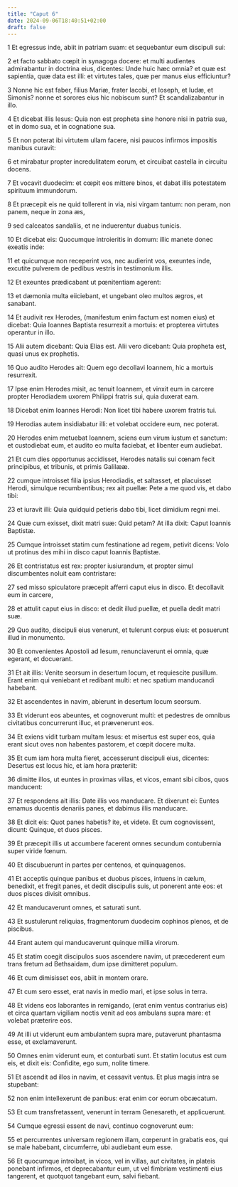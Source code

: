 ```yaml
---
title: "Caput 6"
date: 2024-09-06T18:40:51+02:00
draft: false
---
```




1 Et egressus inde, abiit in patriam suam: et sequebantur eum discipuli sui:

2 et facto sabbato cœpit in synagoga docere: et multi audientes admirabantur in doctrina eius, dicentes: Unde huic hæc omnia? et quæ est sapientia, quæ data est illi: et virtutes tales, quæ per manus eius efficiuntur?

3 Nonne hic est faber, filius Mariæ, frater Iacobi, et Ioseph, et Iudæ, et Simonis? nonne et sorores eius hic nobiscum sunt? Et scandalizabantur in illo.

4 Et dicebat illis Iesus: Quia non est propheta sine honore nisi in patria sua, et in domo sua, et in cognatione sua.

5 Et non poterat ibi virtutem ullam facere, nisi paucos infirmos impositis manibus curavit:

6 et mirabatur propter incredulitatem eorum, et circuibat castella in circuitu docens.

7 Et vocavit duodecim: et cœpit eos mittere binos, et dabat illis potestatem spirituum immundorum.

8 Et præcepit eis ne quid tollerent in via, nisi virgam tantum: non peram, non panem, neque in zona æs,

9 sed calceatos sandaliis, et ne induerentur duabus tunicis.

10 Et dicebat eis: Quocumque introieritis in domum: illic manete donec exeatis inde:

11 et quicumque non receperint vos, nec audierint vos, exeuntes inde, excutite pulverem de pedibus vestris in testimonium illis.

12 Et exeuntes prædicabant ut pœnitentiam agerent:

13 et dæmonia multa eiiciebant, et ungebant oleo multos ægros, et sanabant.

14 Et audivit rex Herodes, (manifestum enim factum est nomen eius) et dicebat: Quia Ioannes Baptista resurrexit a mortuis: et propterea virtutes operantur in illo.

15 Alii autem dicebant: Quia Elias est. Alii vero dicebant: Quia propheta est, quasi unus ex prophetis.

16 Quo audito Herodes ait: Quem ego decollavi Ioannem, hic a mortuis resurrexit.

17 Ipse enim Herodes misit, ac tenuit Ioannem, et vinxit eum in carcere propter Herodiadem uxorem Philippi fratris sui, quia duxerat eam.

18 Dicebat enim Ioannes Herodi: Non licet tibi habere uxorem fratris tui.

19 Herodias autem insidiabatur illi: et volebat occidere eum, nec poterat.

20 Herodes enim metuebat Ioannem, sciens eum virum iustum et sanctum: et custodiebat eum, et audito eo multa faciebat, et libenter eum audiebat.

21 Et cum dies opportunus accidisset, Herodes natalis sui cœnam fecit principibus, et tribunis, et primis Galilææ.

22 cumque introisset filia ipsius Herodiadis, et saltasset, et placuisset Herodi, simulque recumbentibus; rex ait puellæ: Pete a me quod vis, et dabo tibi:

23 et iuravit illi: Quia quidquid petieris dabo tibi, licet dimidium regni mei.

24 Quæ cum exisset, dixit matri suæ: Quid petam? At illa dixit: Caput Ioannis Baptistæ.

25 Cumque introisset statim cum festinatione ad regem, petivit dicens: Volo ut protinus des mihi in disco caput Ioannis Baptistæ.

26 Et contristatus est rex: propter iusiurandum, et propter simul discumbentes noluit eam contristare:

27 sed misso spiculatore præcepit afferri caput eius in disco. Et decollavit eum in carcere,

28 et attulit caput eius in disco: et dedit illud puellæ, et puella dedit matri suæ.

29 Quo audito, discipuli eius venerunt, et tulerunt corpus eius: et posuerunt illud in monumento.

30 Et convenientes Apostoli ad Iesum, renunciaverunt ei omnia, quæ egerant, et docuerant.

31 Et ait illis: Venite seorsum in desertum locum, et requiescite pusillum. Erant enim qui veniebant et redibant multi: et nec spatium manducandi habebant.

32 Et ascendentes in navim, abierunt in desertum locum seorsum.

33 Et viderunt eos abeuntes, et cognoverunt multi: et pedestres de omnibus civitatibus concurrerunt illuc, et prævenerunt eos.

34 Et exiens vidit turbam multam Iesus: et misertus est super eos, quia erant sicut oves non habentes pastorem, et cœpit docere multa.

35 Et cum iam hora multa fieret, accesserunt discipuli eius, dicentes: Desertus est locus hic, et iam hora præteriit:

36 dimitte illos, ut euntes in proximas villas, et vicos, emant sibi cibos, quos manducent:

37 Et respondens ait illis: Date illis vos manducare. Et dixerunt ei: Euntes emamus ducentis denariis panes, et dabimus illis manducare.

38 Et dicit eis: Quot panes habetis? ite, et videte. Et cum cognovissent, dicunt: Quinque, et duos pisces.

39 Et præcepit illis ut accumbere facerent omnes secundum contubernia super viride fœnum.

40 Et discubuerunt in partes per centenos, et quinquagenos.

41 Et acceptis quinque panibus et duobus pisces, intuens in cælum, benedixit, et fregit panes, et dedit discipulis suis, ut ponerent ante eos: et duos pisces divisit omnibus.

42 Et manducaverunt omnes, et saturati sunt.

43 Et sustulerunt reliquias, fragmentorum duodecim cophinos plenos, et de piscibus.

44 Erant autem qui manducaverunt quinque millia virorum.

45 Et statim coegit discipulos suos ascendere navim, ut præcederent eum trans fretum ad Bethsaidam, dum ipse dimitteret populum.

46 Et cum dimisisset eos, abiit in montem orare.

47 Et cum sero esset, erat navis in medio mari, et ipse solus in terra.

48 Et videns eos laborantes in remigando, (erat enim ventus contrarius eis) et circa quartam vigiliam noctis venit ad eos ambulans supra mare: et volebat præterire eos.

49 At illi ut viderunt eum ambulantem supra mare, putaverunt phantasma esse, et exclamaverunt.

50 Omnes enim viderunt eum, et conturbati sunt. Et statim locutus est cum eis, et dixit eis: Confidite, ego sum, nolite timere.

51 Et ascendit ad illos in navim, et cessavit ventus. Et plus magis intra se stupebant:

52 non enim intellexerunt de panibus: erat enim cor eorum obcæcatum.

53 Et cum transfretassent, venerunt in terram Genesareth, et applicuerunt.

54 Cumque egressi essent de navi, continuo cognoverunt eum:

55 et percurrentes universam regionem illam, cœperunt in grabatis eos, qui se male habebant, circumferre, ubi audiebant eum esse.

56 Et quocumque introibat, in vicos, vel in villas, aut civitates, in plateis ponebant infirmos, et deprecabantur eum, ut vel fimbriam vestimenti eius tangerent, et quotquot tangebant eum, salvi fiebant.

